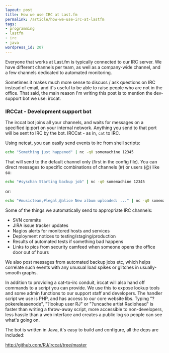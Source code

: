```yaml
--- 
layout: post
title: How we use IRC at Last.fm
permalink: /article/how-we-use-irc-at-lastfm
tags: 
- programming
- lastfm
- irc
- java
wordpress_id: 207
---
```

Everyone that works at Last.fm is typically connected to our IRC server. We have different channels per team, as well as a company-wide channel, and a few channels dedicated to automated monitoring.

Sometimes it makes much more sense to discuss / ask questions on IRC instead of email, and it's useful to be able to raise people who are not in the office. That said, the main reason I'm writing this post is to mention the dev-support bot we use: irccat.

### IRCCat - Development support bot

The irccat bot joins all your channels, and waits for messages on a specified ip:port on your internal network. Anything you send to that port will be sent to IRC by the bot. IRCCat - as in, `cat` to IRC.

Using netcat, you can easily send events to irc from shell scripts:

```bash
echo "Something just happened" | nc -q0 somemachine 12345
```

That will send to the default channel only (first in the config file). You can direct messages to specific combinations of channels (#) or users (@) like so:


```bash
echo "#syschan Starting backup job" | nc -q0 somemachine 12345
```

or:

```bash
echo "#musicteam,#legal,@alice New album uploaded: ..." | nc -q0 somemachine 12345
```

Some of the things we automatically send to appropriate IRC channels:
<ul>
	<li>SVN commits</li>
	<li>JIRA issue tracker updates</li>
	<li>Nagios alerts for monitored hosts and services</li>
	<li>Deployment notices to testing/staging/production</li>
	<li>Results of automated tests if something bad happens</li>
	<li>Links to pics from security camfeed when someone opens the office door out of hours</li>
</ul>

We also post messages from automated backup jobs etc, which helps correlate such events with any unusual load spikes or glitches in usually-smooth graphs.

In addition to providing a cat-to-irc conduit, irccat will also hand off commands to a script you can provide. We use this to expose lookup tools and some admin functions to our support staff and developers. The handler script we use is PHP, and has access to our core website libs. Typing "?pokereleasenode", "?lookup user RJ" or "?uncache artist Radiohead" is faster than writing a throw-away script, more accessible to non-developers, less hassle than a web interface and creates a public log so people can see what's going on.

The bot is written in Java, it's easy to build and configure, all the deps are included:

<a title="IRCcat source on GitHub" href="http://github.com/RJ/irccat/tree/master" target="_blank">http://github.com/RJ/irccat/tree/master</a>
